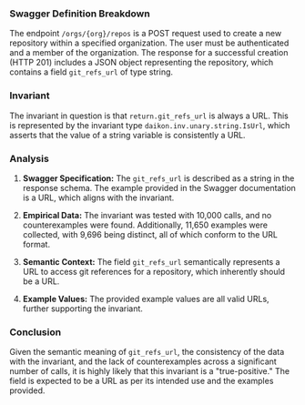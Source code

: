 ### Swagger Definition Breakdown

The endpoint `/orgs/{org}/repos` is a POST request used to create a new repository within a specified organization. The user must be authenticated and a member of the organization. The response for a successful creation (HTTP 201) includes a JSON object representing the repository, which contains a field `git_refs_url` of type string.

### Invariant

The invariant in question is that `return.git_refs_url` is always a URL. This is represented by the invariant type `daikon.inv.unary.string.IsUrl`, which asserts that the value of a string variable is consistently a URL.

### Analysis

1. **Swagger Specification:** The `git_refs_url` is described as a string in the response schema. The example provided in the Swagger documentation is a URL, which aligns with the invariant.

2. **Empirical Data:** The invariant was tested with 10,000 calls, and no counterexamples were found. Additionally, 11,650 examples were collected, with 9,696 being distinct, all of which conform to the URL format.

3. **Semantic Context:** The field `git_refs_url` semantically represents a URL to access git references for a repository, which inherently should be a URL.

4. **Example Values:** The provided example values are all valid URLs, further supporting the invariant.

### Conclusion
Given the semantic meaning of `git_refs_url`, the consistency of the data with the invariant, and the lack of counterexamples across a significant number of calls, it is highly likely that this invariant is a "true-positive." The field is expected to be a URL as per its intended use and the examples provided.
